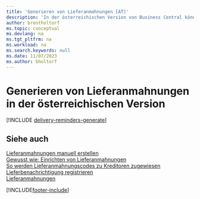 ```yaml
---
title: 'Generieren von Lieferanmahnungen [AT]'
description: 'In der österreichischen Version von Business Central können Sie Lieferanmahnungen automatisch generieren, wenn eine Bestellung nicht wie erwartet geliefert wurde.'
author: brentholtorf
ms.topic: conceptual
ms.devlang: na
ms.tgt_pltfrm: na
ms.workload: na
ms.search.keywords: null
ms.date: 11/07/2023
ms.author: bholtorf
---
```

# <a name="generate-delivery-reminders-in-the-austrian-version"></a>Generieren von Lieferanmahnungen in der österreichischen Version

[!INCLUDE [delivery-reminders-generate](../includes/ATCHDE/delivery-reminders-generate.md)]

## <a name="see-also"></a>Siehe auch

[Lieferanmahnungen manuell erstellen](how-to-create-delivery-reminders-manually.md)  
[Gewusst wie: Einrichten von Lieferanmahnungen](how-to-set-up-delivery-reminders.md)  
[So werden Lieferanmahnungscodes zu Kreditoren zugewiesen](how-to-assign-delivery-reminder-codes-to-vendors.md)  
[Lieferbenachrichtigung registrieren](how-to-issue-delivery-reminders.md)  
[Lieferanmahnungen](delivery-reminders.md)  


[!INCLUDE[footer-include](../../includes/footer-banner.md)]
